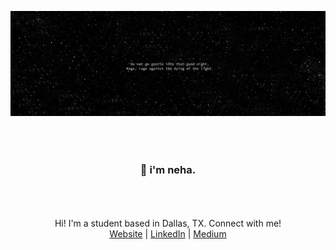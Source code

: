 ![header image](/original.jpg)

### <div align="center" style="padding: 10%;">👋 i'm neha.</div>


<div align="center">
  Hi! I'm a student based in Dallas, TX. Connect with me!<br>
  <a href="https://estaudere.github.io">Website</a> | <a href="https://linkedin.com/in/nehadesaraju">LinkedIn</a> | <a href="https://medium.com/@nehadesaraju">Medium</a>
</div>
